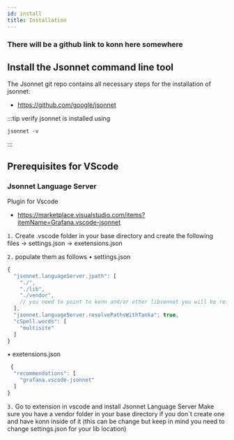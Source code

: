 ```yaml
---
id: install
title: Installation
---
```


### There will be a github link to konn here somewhere


## Install the Jsonnet command line tool

The Jsonnet git repo contains all necessary steps for the installation of jsonnet:

 - https://github.com/google/jsonnet

:::tip
verify jsonnet is installed using 

```
jsonnet -v
```
:::



## Prerequisites for VScode


### Jsonnet Language Server 
 Plugin for Vscode
- https://marketplace.visualstudio.com/items?itemName=Grafana.vscode-jsonnet



`1.` Create .vscode folder in your base directory and create the following files → settings.json → exetensions.json

`2.` populate them as follows
• settings.json

```js
{
  "jsonnet.languageServer.jpath": [
    "./",
    "./lib",  
    "./vendor",
    // you need to point to konn and/or other libsonnet you will be referring to here
  ],
  "jsonnet.languageServer.resolvePathsWithTanka": true,
  "cSpell.words": [
    "multisite"
  ]
}
```

• exetensions.json
```js
 {
  "recommendations": [
    "grafana.vscode-jsonnet"
  ]
}
```

`3.` Go to extension in vscode and install Jsonnet Language Server
Make sure you have a vendor folder in your base directory if you don`t create one and have konn inside of it (this can be change but keep in mind you need to change settings.json for your lib location)